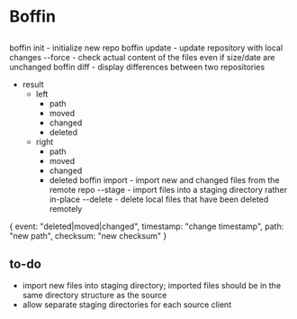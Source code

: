# Boffin

##

boffin init - initialize new repo
boffin update - update repository with local changes
--force - check actual content of the files even if size/date are unchanged
boffin diff - display differences between two repositories
- result
  - left
    - path
    - moved
    - changed
    - deleted
  - right
    - path
    - moved
    - changed
    - deleted
boffin import - import new and changed files from the remote repo
--stage - import files into a staging directory rather in-place
--delete - delete local files that have been deleted remotely

{
  event: "deleted|moved|changed",
  timestamp: "change timestamp",
  path: "new path",
  checksum: "new checksum"
}


## to-do

- import new files into staging directory; imported files should be in the same
  directory structure as the source
- allow separate staging directories for each source client

